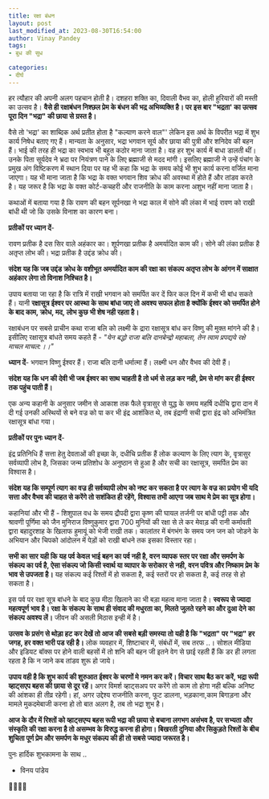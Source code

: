 ```yaml
---
title: रक्षा बंधन
layout: post
last_modified_at: 2023-08-30T16:54:00
author: Vinay Pandey
tags:
- बुध की सुध

categories:
- दीर्घ
---
```

हर त्यौहार की अपनी अलग पहचान होती है। दशहरा शक्ति का, दिवाली वैभव का, होली हुरियारों की मस्ती का उत्सव है। **वैसे ही रक्षाबंधन निश्छल प्रेम के बंधन की भद्र अभिव्यक्ति है। पर इस बार "भद्रता' का उत्सव पूरा दिन "भद्रा" की छाया से ग्रस्त है।**

वैसे तो 'भद्रा' का शाब्दिक अर्थ प्रतीत होता है "कल्याण करने वाल"' लेकिन इस अर्थ के विपरीत भद्रा में शुभ कार्य निषेध बताए गए हैं। मान्‍यता के अनुसार, भद्रा भगवान सूर्य और छाया की पुत्री और शनिदेव की बहन हैं। भाई की तरह ही भद्रा का स्‍वभाव भी बहुत कठोर माना जाता है। वह हर शुभ कार्य में बाधा डालती थीं। उनके पिता सूर्यदेव ने भ्रदा पर नियंत्रण पाने के लिए ब्रह्माजी से मदद मांगी। इसलिए ब्रह्माजी ने उन्‍हें पंचांग के प्रमुख अंग विष्टिकरण में स्थान दिया पर यह भी कहा कि भद्रा के समय कोई भी शुभ कार्य करना वर्जित माना जाएगा। यह भी माना जाता है कि भद्रा के वक्‍त भगवान शिव क्रोध की अवस्‍था में होते हैं और तांडव करते है। यह जरूर है कि भद्रा के वक्‍त  कोर्ट-कचहरी और राजनीति के काम करना अशुभ नहीं माना जाता है। 

कथाओं में बताया गया है कि रावण की बहन सूर्पनखा ने भद्रा काल में सोने की लंका में भाई रावण को राखी बांधी थी जो कि उसके विनाश का कारण बना। 

**प्रतीकों पर ध्यान दें**-

रावण प्रतीक है दस सिर वाले अहंकार का।
शूर्पणखा प्रतीक है अमर्यादित काम की।
सोने की लंका प्रतीक है अतृप्त लोभ की।
भद्रा प्रतीक है उद्दंड क्रोध की।

**संदेश यह कि जब उद्दंड क्रोध के वशीभूत अमर्यादित काम की रक्षा का संकल्प अतृप्त लोभ के आंगन में साक्षात अहंकार लेगा तो विनाश निश्चित है।** 

उपाय बताया जा रहा है कि रात्रि में राखी भगवान को समर्पित कर दें फिर कल दिन में कभी भी बांध सकते हैं। यानी **रक्षासूत्र ईश्वर पर आस्था के साथ बांधा जाए तो अवश्य सफल होता है क्योंकि ईश्वर को समर्पित होने के बाद काम, क्रोध, मद, लोभ कुछ भी शेष नही रहता है।**
 
रक्षाबंधन पर सबसे प्राचीन कथा राजा बलि को लक्ष्मी के द्रारा रक्षासूत्र बांध कर विष्णु की मुक्त मांगने की है। इसीलिए रक्षासूत्र बांधते समय कहते हैं -
*"येन बद्धो राजा बलि दानबेन्द्रो महाबला,*
 *तेन त्वाम प्रपद्यये रक्षे माचल माचल:।।"* 
 
**ध्यान दें**-
भगवान विष्णु ईश्वर हैं। 
राजा बलि दानी धर्मात्मा हैं। 
लक्ष्मी धन और वैभव की देवी हैं। 

**संदेश यह कि धन की देवी भी जब ईश्वर का साथ चाहती है तो धर्म से लड़ कर नही, प्रेम से मांग कर ही ईश्वर तक पहुंच पाती हैं।**

एक अन्य कहानी के अनुसार जमीन से आकाश तक फैले वृत्रासुर से युद्ध के समय महर्षि दधीचि द्वारा दान में दी गई उनकी अस्थियों से बने वज्र को पा कर भी इंद्र आशंकित थे, तब इंद्राणी सची द्वारा इंद्र को अभिमंत्रित रक्षासूत्र बांधा गया।

**प्रतीकों पर पुनः ध्यान दें**- 

इंद्र प्रतिनिधि हैं सत्ता हेतु देवताओं की इच्छा के, 
दधीचि प्रतीक हैं लोक कल्याण के लिए त्याग के,
वृत्रासुर सर्वव्यापी लोभ है, जिसका जन्म प्रतिशोध के अनुष्ठान से हुआ है और 
सची का रक्षासूत्र, समर्पित प्रेम का विश्वास है।  

**संदेश यह कि सम्पूर्ण त्याग का वज्र ही सर्वव्यापी लोभ को नष्ट कर सकता है पर त्याग के वज्र का प्रयोग भी यदि सत्ता और वैभव की चाहत से करेंगे तो सशंकित ही रहेंगे, विश्वास तभी आएगा जब साथ मे प्रेम का सूत्र होगा।**

कहानियां और भी हैं -  शिशुपाल वध के समय द्रौपदी द्वारा कृष्ण की घायल तर्जनी पर बांधी पट्टी तक और श्रावणी पूर्णिमा को जैन मुनिराज विष्णुकुमार द्वारा 700 मुनियों की रक्षा से ले कर मेवाड़ की रानी कर्मावती द्वारा बहादुरशाह के खिलाफ हुमायूं को भेजी राखी तक। कालांतर में बंगभंग के समय जन जन को जोडने के अभियान और चिपको आंदोलन में पेड़ों को राखी बांधने तक इसका विस्तार रहा। 

**सभी का सार यही कि यह पर्व केवल भाई बहन का पर्व नही है, वरन व्यापक स्तर पर रक्षा और समर्पण के संकल्प का पर्व है, ऐसा संकल्प जो किसी स्वार्थ या व्यापार के सरोकार से नही, वरन पवित्र और निष्काम प्रेम के भाव से उपजता है।** यह संकल्प कई रिश्तों में हो सकता है, कई स्तरों पर हो सकता है, कई तरह से हो सकता है।

इस पर्व पर रक्षा सूत्र बांधने के बाद कुछ मीठा खिलाने का भी बड़ा महत्व माना जाता है। **स्वरूप से ज्यादा महत्वपूर्ण भाव है। रक्षा के संकल्प के साथ ही संवाद की मधुरता का, मिलते जुलते रहने का और दुआ देने का संकल्प अवश्य लें।** जीवन की असली मिठास इन्ही में है।

**उत्सव के प्रसंग से थोड़ा हट कर देखें तो आज की सबसे बड़ी समस्या तो यही है कि "भद्रता" पर "भद्रा" हर जगह, हर वक्त भारी पड रही है।** लोक व्यवहार में, शिष्टाचार में, संबंधों में, सब तरफ ..।  सोशल मीडिया और इडियट बॉक्स पर होने वाली बहसों में तो शनि की बहन जी इतने वेग से छाई रहती हैं कि डर ही लगता रहता है कि न जाने कब तांडव शुरू हो जाये। 

**उपाय वही है कि शुभ कार्य की शुरुआत ईश्वर के चरणों मे नमन कर करें। विचार साथ बैठ कर करें, भद्रा रूपी व्हाट्सएप बहस की छाया से दूर रहें।** अगर विमर्श व्हाट्सअप पर करेंगे तो काम तो होगा नही बल्कि अनिष्ट की आंशका ही तीव्र रहेगी। हां, अगर उद्देश्य राजनीति करना, फूट डालना, भड़काना,काम बिगाड़ना और मामले मुकदमेबाजी करना हो तो बात अलग है, तब तो भद्रा शुभ है। 

**आज के दौर में रिश्तों को व्हाट्सएप्प बहस रूपी भद्रा की छाया से बचाना लगभग असंभव है, पर सभ्यता और संस्कृति की रक्षा करना है तो असम्भव के विरुद्ध करना ही होगा। बिखरती दुनिया और सिकुड़ते रिश्तों के बीच शुचिता पूर्ण प्रेम और समर्पण के मधुर संकल्प की ही तो सबसे ज्यादा जरूरत है।**

पुनः हार्दिक शुभकामना के साथ ..

- विनय पांडेय 

🙏🌷🌷🙏


